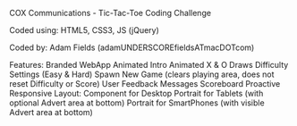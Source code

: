 COX Communications - Tic-Tac-Toe Coding Challenge

Coded using: HTML5, CSS3, JS (jQuery)

Coded by: Adam Fields (adamUNDERSCOREfieldsATmacDOTcom)

Features:
    Branded WebApp
    Animated Intro
    Animated X & O Draws
    Difficulty Settings (Easy & Hard)
    Spawn New Game (clears playing area, does not reset Difficulty or Score)
    User Feedback Messages
    Scoreboard
    Proactive Responsive Layout:
        Component for Desktop
        Portrait for Tablets (with optional Advert area at bottom)
        Portrait for SmartPhones (with visible Advert area at bottom)